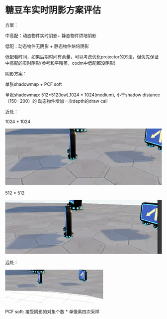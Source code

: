 # 糖豆车实时阴影方案评估

方案：

中高配：动态物件实时阴影+ 静态物件烘培阴影

低配：动态物件无阴影 + 静态物件烘培阴影

低配看时间，如果后期时间有余量，可以考虑优化projector的方法，但优先保证中高配的实时阴影\(参考和平精英，codm中低配都没阴影\)

阴影方案：

单张shadowmap + PCF soft

单张shadowmap: 512\*512\(low\),1024 \* 1024\(medium\),  小于shadow distance（150- 200）的 动态物件增加一次depth的draw call

近处：

1024 \* 1024

![](../../../../.gitbook/assets/image%20%2877%29.png)

512 \* 512

![](../../../../.gitbook/assets/image%20%2875%29.png)

远处：

![](../../../../.gitbook/assets/image%20%2876%29.png)

 PCF soft:  接受阴影的对象个数 \* 单像素四次采样











